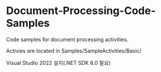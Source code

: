 # Document-Processing-Code-Samples
Code samples for document processing activities.

Activies are located in Samples/SampleActivities/Basic/

Visual Studio 2022 설치(.NET SDK 6.0 필요) 
